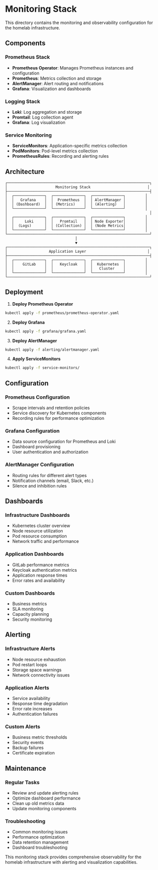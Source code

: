 # Monitoring Stack

This directory contains the monitoring and observability configuration for the homelab infrastructure.

## Components

### Prometheus Stack
- **Prometheus Operator**: Manages Prometheus instances and configuration
- **Prometheus**: Metrics collection and storage
- **AlertManager**: Alert routing and notifications
- **Grafana**: Visualization and dashboards

### Logging Stack
- **Loki**: Log aggregation and storage
- **Promtail**: Log collection agent
- **Grafana**: Log visualization

### Service Monitoring
- **ServiceMonitors**: Application-specific metrics collection
- **PodMonitors**: Pod-level metrics collection
- **PrometheusRules**: Recording and alerting rules

## Architecture

```
┌─────────────────────────────────────────────────────────────────┐
│                      Monitoring Stack                          │
├─────────────────────────────────────────────────────────────────┤
│  ┌──────────────┐  ┌──────────────┐  ┌──────────────┐         │
│  │   Grafana    │  │  Prometheus  │  │ AlertManager │         │
│  │ (Dashboard)  │  │ (Metrics)    │  │ (Alerting)   │         │
│  └──────────────┘  └──────────────┘  └──────────────┘         │
│                                                                 │
│  ┌──────────────┐  ┌──────────────┐  ┌──────────────┐         │
│  │     Loki     │  │   Promtail   │  │ Node Exporter│         │
│  │  (Logs)      │  │ (Collection) │  │ (Node Metrics│         │
│  └──────────────┘  └──────────────┘  └──────────────┘         │
└─────────────────────────────────────────────────────────────────┘
                                │
                                ▼
┌─────────────────────────────────────────────────────────────────┐
│                   Application Layer                            │
├─────────────────────────────────────────────────────────────────┤
│  ┌──────────────┐  ┌──────────────┐  ┌──────────────┐         │
│  │    GitLab    │  │   Keycloak   │  │  Kubernetes  │         │
│  │              │  │              │  │   Cluster    │         │
│  └──────────────┘  └──────────────┘  └──────────────┘         │
└─────────────────────────────────────────────────────────────────┘
```

## Deployment

1. **Deploy Prometheus Operator**
```bash
kubectl apply -f prometheus/prometheus-operator.yaml
```

2. **Deploy Grafana**
```bash
kubectl apply -f grafana/grafana.yaml
```

3. **Deploy AlertManager**
```bash
kubectl apply -f alerting/alertmanager.yaml
```

4. **Apply ServiceMonitors**
```bash
kubectl apply -f service-monitors/
```

## Configuration

### Prometheus Configuration
- Scrape intervals and retention policies
- Service discovery for Kubernetes components
- Recording rules for performance optimization

### Grafana Configuration
- Data source configuration for Prometheus and Loki
- Dashboard provisioning
- User authentication and authorization

### AlertManager Configuration
- Routing rules for different alert types
- Notification channels (email, Slack, etc.)
- Silence and inhibition rules

## Dashboards

### Infrastructure Dashboards
- Kubernetes cluster overview
- Node resource utilization
- Pod resource consumption
- Network traffic and performance

### Application Dashboards
- GitLab performance metrics
- Keycloak authentication metrics
- Application response times
- Error rates and availability

### Custom Dashboards
- Business metrics
- SLA monitoring
- Capacity planning
- Security monitoring

## Alerting

### Infrastructure Alerts
- Node resource exhaustion
- Pod restart loops
- Storage space warnings
- Network connectivity issues

### Application Alerts
- Service availability
- Response time degradation
- Error rate increases
- Authentication failures

### Custom Alerts
- Business metric thresholds
- Security events
- Backup failures
- Certificate expiration

## Maintenance

### Regular Tasks
- Review and update alerting rules
- Optimize dashboard performance
- Clean up old metrics data
- Update monitoring components

### Troubleshooting
- Common monitoring issues
- Performance optimization
- Data retention management
- Dashboard troubleshooting

This monitoring stack provides comprehensive observability for the homelab infrastructure with alerting and visualization capabilities.
